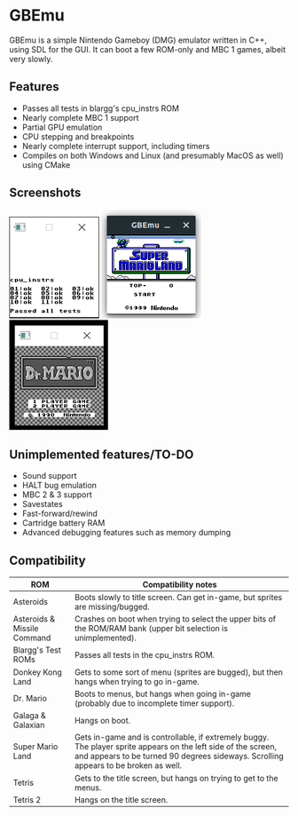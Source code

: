 # GBEmu

GBEmu is a simple Nintendo Gameboy (DMG) emulator written in C++, using SDL for the GUI. It can boot a few ROM-only and MBC 1 games, albeit very slowly.

## Features
 - Passes all tests in blargg's cpu_instrs ROM
 - Nearly complete MBC 1 support
 - Partial GPU emulation
 - CPU stepping and breakpoints
 - Nearly complete interrupt support, including timers
 - Compiles on both Windows and Linux (and presumably MacOS as well) using CMake

## Screenshots

![Blargg's test ROM](screenshots/blarggs.png)
![Super Mario Land](screenshots/sml.png)
![Dr. Mario](screenshots/drMario.png)

## Unimplemented features/TO-DO
  - Sound support
  - HALT bug emulation
  - MBC 2 & 3 support
  - Savestates
  - Fast-forward/rewind
  - Cartridge battery RAM
  - Advanced debugging features such as memory dumping 


## Compatibility
| ROM                         | Compatibility notes                                                                                                                                                                                   |
|-----------------------------|-------------------------------------------------------------------------------------------------------------------------------------------------------------------------------------------------------|
| Asteroids                   | Boots slowly to title screen. Can get in-game, but sprites are missing/bugged.                                                                                                                        |
| Asteroids & Missile Command | Crashes on boot when trying to select the upper bits of the ROM/RAM bank (upper bit selection is unimplemented). 
| Blargg's Test ROMs          | Passes all tests in the cpu_instrs ROM.
| Donkey Kong Land            | Gets to some sort of menu (sprites are bugged), but then hangs when trying to go in-game.                                                                                                             |
| Dr. Mario                   | Boots to menus, but hangs when going in-game (probably due to incomplete timer support).                                                                                                              |
| Galaga & Galaxian           | Hangs on boot.                                                                                                                                                                                        |
| Super Mario Land            | Gets in-game and is controllable, if extremely buggy. The player sprite appears on the left side of the screen, and appears to be turned 90 degrees sideways. Scrolling appears to be broken as well. |
| Tetris                      | Gets to the title screen, but hangs on trying to get to the menus.                                                                                                                                    |
| Tetris 2                    | Hangs on the title screen.                                                                                                                                                                            |
 
